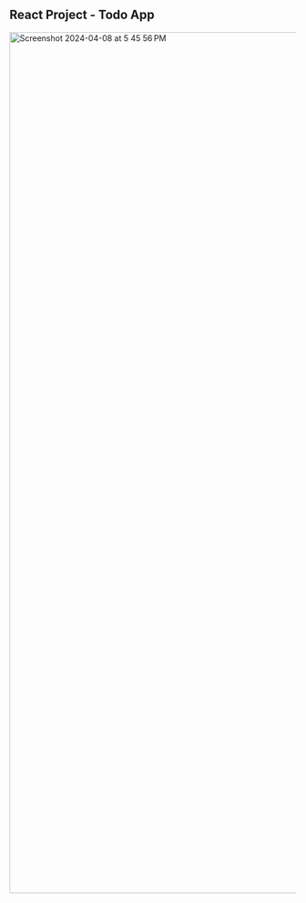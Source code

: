 ## React Project - Todo App

<img width="1512" alt="Screenshot 2024-04-08 at 5 45 56 PM" src="https://github.com/jithijose/TodoApp/assets/22275239/45cd91b0-bbeb-43d6-b6d0-204c56f69a55">
